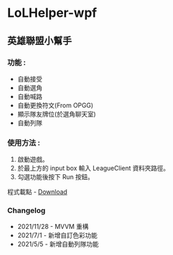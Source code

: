# LoLHelper-wpf

## 英雄聯盟小幫手
### 功能 :
- 自動接受
- 自動選角
- 自動喊路
- 自動更換符文(From OPGG)
- 顯示隊友牌位(於選角聊天室)
- 自動列隊

### 使用方法 :
1. 啟動遊戲。
1. 於最上方的 input box 輸入 LeagueClient 資料夾路徑。
1. 勾選功能後按下 Run 按鈕。

程式載點 - [Download](https://drive.google.com/file/d/1yKQE1bXJAVPGdMcap0mQ_bXuF1ybaotG/view?usp=sharing)

### Changelog
- 2021/11/28 - MVVM 重構
- 2021/7/1 - 新增自訂色彩功能
- 2021/5/5 - 新增自動列隊功能
